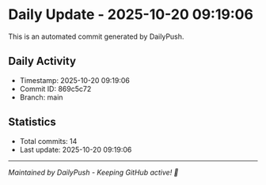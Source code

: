# Daily Update - 2025-10-20 09:19:06

This is an automated commit generated by DailyPush.

## Daily Activity
- Timestamp: 2025-10-20 09:19:06
- Commit ID: 869c5c72
- Branch: main

## Statistics
- Total commits: 14
- Last update: 2025-10-20 09:19:06

---
*Maintained by DailyPush - Keeping GitHub active! 🚀*
